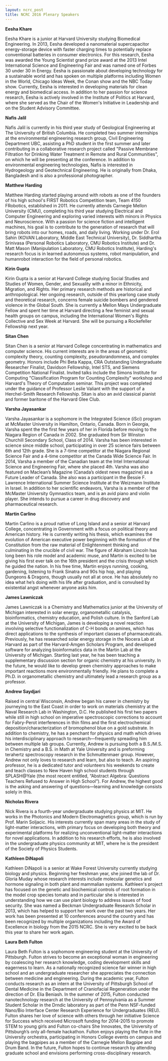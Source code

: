 ```yaml
---
layout: ncrc_post
title: NCRC 2016 Plenary Speakers
---
```



<b>Eesha Khare</b>

Eesha Khare is a junior at Harvard University studying Biomedical Engineering. In 2013, Eesha developed a nanomaterial supercapacitor energy-storage device with faster charging times to potentially replace conventional batteries in consumer electronics. For this research, Eesha was awarded the Young Scientist grand prize award at the 2013 Intel International Science and Engineering Fair and was named one of Forbes 30 under 30 in Energy. Eesha is passionate about developing technology for a sustainable world and has spoken on multiple platforms including Women in the World, Chicago Ideas Week, the Conan show and the NBC Today show. Currently, Eesha is interested in developing materials for clean energy and biomedical access. In addition to her passion for science research, Eesha is actively involved in the Institute of Politics at Harvard, where she served as the Chair of the Women's Initiative in Leadership and on the Student Advisory Committee.


<b>Nafis Jalil</b>

Nafis Jalil is currently in his third year study of Geological Engineering at The University of British Columbia. He completed two summer internships at the environmental engineering research group, Civil Engineering Department UBC, assisting a PhD student in the first summer and later contributing in a collaborative research project called "Passive Membrane Filtration for Drinking Water Treatment in Remote and Rural Communities", on which he will be presenting at the conference. In addition to environmental engineering technologies, Nafis is interested in Hydrogeology and Geotechnical Engineering. He is originally from Dhaka, Bangladesh and is also a professional photographer.

<b>Matthew Harding</b>

Matthew Harding started playing around with robots as one of the founders of his high school's FIRST Robotics Competition team, Team 4150 FRobotics, established in 2011. He currently attends Carnegie Mellon University (CMU), completing his third year studying Electrical and Computer Engineering and exploring varied interests with minors in Physics and Neuroscience. With a passion for science fiction and intelligent machines, his goal is to contribute to the generation of research that will bring robots into our homes, roads, and daily living. Working under Dr. Erol Sahin (KOVAN Laboratory, Middle East Technical University), Dr. Siddhartha Srinivasa (Personal Robotics Laboratory, CMU Robotics Institute) and Dr. Matt Mason (Manipulation Laboratory, CMU Robotics Institute), Harding's research focus is in learned autonomous systems, robot manipulation, and human­robot interaction for the field of personal robotics.


<b>Kirin Gupta</b>

Kirin Gupta is a senior at Harvard College studying Social Studies and Studies of Women, Gender, and Sexuality with a minor in Ethnicity, Migration, and Rights. Her primary research methods are historical and anthropological. Her ongoing research, outside of this yearlong case study and theoretical research, concerns female suicide bombers and gendered violence in the Global South. She is currently a Mellon Mays Undergraduate Fellow and spent her time at Harvard directing a few feminist and sexual health groups on campus, including the International Women's Rights Collective and Sex Week at Harvard. She will be pursuing a Rockefeller Fellowship next year.

<b>Sitan Chen</b>

Sitan Chen is a senior at Harvard College concentrating in mathematics and computer science. His current interests are in the areas of geometric complexity theory, counting complexity, pseudorandomness, and complex geometry. Honors include Phi Beta Kappa, CRA Outstanding Undergraduate Researcher Finalist, Davidson Fellowship, Intel STS, and Siemens Competition National Finalist. Invited talks include the Simons Institute for Computing "Classification Program for Counting Complexity" workshop and Harvard's Theory of Computation seminar. This project was completed under the guidance of Professor Leslie Valiant with the support of a Herchel-Smith Research Fellowship. Sitan is also an avid classical pianist and former baritone of the Harvard Glee Club.

<b>Varsha Jayasankar</b>

Varsha Jayasankar is a sophomore in the Integrated Science (iSci) program at McMaster University in Hamilton, Ontario, Canada. Born in Georgia, Varsha spent the the first few years of her in Florida before moving to the Niagara Region of Canada in 2002. She graduated from Sir Winston Churchill Secondary School, Class of 2014. Varsha has been interested in science since middle school, participating in over 25 science fairs between 6th and 12th grade. She is a 7-time competitor at the Niagara Regional Science Fair and a 4-time competitor at the Canada Wide Science Fair. In 2014, Varsha a member of the Canadian team at the Intel International Science and Engineering Fair, where she placed 4th. Varsha was also featured on Maclean’s Magazine (Canada’s oldest news magazine) as a Future Leader of Canada. She also was a participant in the Bessie F. Lawrence International Summer Science Institute at the Weizmann Institute in Israel. In addition to her scientific endeavors, Varsha is a member of the McMaster University Gymnastics team, and is an avid piano and violin player. She intends to pursue a career in drug discovery and pharmaceutical research.


<b>Martin Carlino</b>

Martin Carlino is a proud native of Long Island and a senior at Harvard College, concentrating in Government with a focus on political theory and American history. He is currently writing his thesis, which examines the evolution of American executive power beginning with the formation of the Constitution from the raw material of Enlightenment thinking and culminating in the crucible of civil war. The figure of Abraham Lincoln has long been his role model and academic muse, and Martin is excited to be giving his first ever talk on the 16th president and the crisis through which he guided the nation. In his free time, Martin enjoys running, cooking, gardening, listening to Frank Sinatra and 90s hip hop, and playing Dungeons & Dragons, though usually not all at once. He has absolutely no idea what he’s doing with his life after graduation, and is convulsed by existential angst whenever anyone asks him.

<b>James Lawniczak</b>

James Lawniczak is a Chemistry and Mathematics junior at the University of Michigan interested in solar energy, organometallic catalysis, bioinformatics, chemistry education, and Polish culture. In the Sanford Lab at the University of Michigan, James is developing a novel reaction involving selective functionalization of C-H bonds on amines, which has direct applications to the synthesis of important classes of pharmaceuticals. Previously, he has researched solar energy storage in the Nocera Lab at Harvard as part of the Harvard-Amgen Scholars Program, and developed software for analyzing bioinformatics data in the Martin Lab at the University of Michigan. Starting last year, he has been teaching a supplementary discussion section for organic chemistry at his university. In the future, he would like to develop green chemistry approaches to make important reactions more environmentally friendly. He plans to complete a Ph.D. in organometallic chemistry and ultimately lead a research group as a professor.


<b>Andrew Saydjari</b>

Raised in central Wisconsin, Andrew began his career in chemistry by journeying to the East Coast in order to work on materials chemistry at the Naval Research Lab in Washington, D.C. He published his first two papers while still in high school on imperative spectroscopic corrections to account for Fabry-Perot interferences in thin films and the first electrochemical deposition/characterization of bromophenol blue on a gold substrate. In addition to chemistry, he has a penchant for physics and math which drives his interdisciplinary approach to research—frequently spreading him between multiple lab groups. Currently, Andrew is pursuing both a B.S./M.S. in Chemistry and a B.S. in Math at Yale University and is preforming terahertz spectroscopy research in the Schmuttenmaer group. However, Andrew not only loves to research and learn, but also to teach. An aspiring professor, he is a dedicated tutor and volunteers his weekends to create and teach classes to New Haven high school students through SPLASH@Yale (the most recent entitled, “Abstract Algebra: Questions Teachers Refused to Answer in High School”). For Andrew, the highest good is the asking and answering of questions—learning and knowledge consists solely in this.

<b>Nicholas Rivera</b>

Nick Rivera is a fourth-year undergraduate studying physics at MIT. He works in the Photonics and Modern Electromagnetics group, which is run by Prof. Marin Soljacic. His interests currently span many areas in the study of light-matter interactions, with primary focus on developing both theory and experimental platforms for realizing unconventional light-matter interactions for novel applications. In addition to his research efforts, he is also involved in the undergraduate physics community at MIT, where he is the president of the Society of Physics Students.


<b>Kathleen DiNapoli</b>

Kathleen DiNapoli is a senior at Wake Forest University currently studying biology and physics. Beginning her freshman year, she joined the lab of Dr. Gloria Muday whose research interests include molecular genetics and hormone signaling in both plant and mammalian systems. Kathleen's project has focused on the genetic and biochemical controls of root formation in the model crop species tomato and in particular she is interested in understanding how we can use plant biology to address issues of food security. She was named a Beckman Undergraduate Research Scholar in 2013, which has helped to support her work over the past two years. Her work has been presented at 10 conferences around the country and has been recognized by multiple organizations including the Award of Excellence in biology from the 2015 NCRC. She is very excited to be back this year to share her work again.


<b>Laura Beth Fulton</b>

Laura Beth Fulton is a sophomore engineering student at the University of Pittsburgh.  Fulton strives to become an exceptional woman in engineering by coalescing her research knowledge, coding development skills and eagerness to learn. As a nationally recognized science fair winner in high school and an undergraduate researcher she appreciates the connection between medicine and engineering. During the academic year, Fulton conducts research as an intern at the University of Pittsburgh School of Dental Medicine in the Department of Craniofacial Regeneration under the direction of Dr. Elia Beniash. In the summer of 2015, Fulton conducted nanotechnology research at the University of Pennsylvania as a Summer Student Scholar in the Drndic laboratory as part of the Penn NSF-funded Nano/Bio Interface Center Research Experience for Undergraduates (REU). Fulton shares her love of science with others through her initiative Science for Success which received Microsoft funding for 2014-2015 to promote STEM to young girls and Fulton co-chairs She Innovates, the University of Pittsburgh’s only all-female hackathon. Fulton enjoys playing the flute in the University orchestra, participating in Honors College events on campus and playing the bagpipes as a member of the Carnegie Mellon Bagpipe and Drum Band. In the future, Fulton hopes to continue research by attending graduate school and envisions performing cross-disciplinary research.
